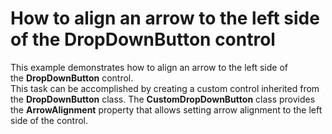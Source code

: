 # How to align an arrow to the left side of the DropDownButton control


<p>This example demonstrates how to align an arrow to the left side of the <strong>DropDownButton</strong> control. <br />This task can be accomplished by creating a custom control inherited from the <strong>DropDownButton</strong> class. The <strong>CustomDropDownButton</strong> class provides the <strong>ArrowAlignment</strong> property that allows setting arrow alignment to the left side of the control.</p>

<br/>


